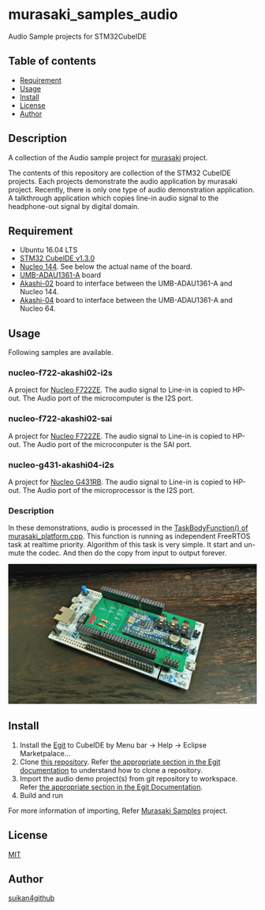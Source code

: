 # murasaki_samples_audio
Audio Sample projects for STM32CubeIDE

## Table of contents
* [Requirement](#requirement)
* [Usage](#usage)
* [Install](#install)
* [License](#license)
* [Author](#author)


## Description
A collection of the Audio sample project for [murasaki](https://github.com/suikan4github/murasaki) project. 

The contents of this repository are collection of the STM32 CubeIDE projects. Each projects demonstrate the audio application by murasaki project. Recently, there is only one type of audio demonstration application. A talkthrough application which copies line-in audio signal to the headphone-out signal by digital domain. 

## Requirement
- Ubuntu 16.04 LTS
- [STM32 CubeIDE v1.3.0](https://www.st.com/en/development-tools/stm32cubeide.html)
- [Nucleo 144](https://www.st.com/ja/evaluation-tools/stm32-nucleo-boards.html). See below the actual name of the board. 
- [UMB-ADAU1361-A](http://dsps.shop-pro.jp/?pid=82798273) board
- [Akashi-02](https://github.com/suikan4github/Akashi-02) board to interface between the UMB-ADAU1361-A and Nucleo 144.
- [Akashi-04](https://github.com/suikan4github/Akashi-04) board to interface between the UMB-ADAU1361-A and Nucleo 64.

## Usage
Following samples are available. 

### nucleo-f722-akashi02-i2s
A project for [Nucleo F722ZE](https://www.st.com/content/st_com/ja/products/evaluation-tools/product-evaluation-tools/mcu-mpu-eval-tools/stm32-mcu-mpu-eval-tools/stm32-nucleo-boards/nucleo-f722ze.html). The audio signal to Line-in is copied to HP-out. The Audio port of the microcomputer is the I2S port.

### nucleo-f722-akashi02-sai
A project for [Nucleo F722ZE](https://www.st.com/content/st_com/ja/products/evaluation-tools/product-evaluation-tools/mcu-mpu-eval-tools/stm32-mcu-mpu-eval-tools/stm32-nucleo-boards/nucleo-f722ze.html). The audio signal to Line-in is copied to HP-out. The Audio port of the microconputer is the SAI port. 

### nucleo-g431-akashi04-i2s
A project for [Nucleo G431RB](https://www.st.com/content/st_com/ja/products/evaluation-tools/product-evaluation-tools/mcu-mpu-eval-tools/stm32-mcu-mpu-eval-tools/stm32-nucleo-boards/nucleo-g431rb.html). The audio signal to Line-in is copied to HP-out. The Audio port of the microprocessor is the I2S port.


### Description
In these demonstrations, audio is processed in the [TaskBodyFunction() of murasaki_platform.cpp](https://github.com/suikan4github/murasaki_samples_audio/blob/c42183f71f9d819ceca1790b790a58e563511925/nucleo-f722-akashi02-i2s/Core/Src/murasaki_platform.cpp#L180). This function is running as independent FreeRTOS task at realtime priority. Algorithm of this task is very simple. It start and un-mute the codec. And then do the copy from input to output forever. 

![Nucleo 144 + audio board](img/P_20191125_224443_vHDR_On_HP.jpg)

## Install
1. Install the [Egit](https://www.eclipse.org/egit/) to CubeIDE by Menu bar -> Help -> Eclipse Marketpalace...
1. Clone [this repository](https://github.com/suikan4github/murasaki_samples_audio.git). Refer [the appropriate section in the Egit documentation](https://wiki.eclipse.org/EGit/User_Guide#Cloning_Remote_Repositories) to understand how to clone a repository.
1. Import the audio demo project(s) from git repository to workspace. Refer [the appropriate section in the Egit Documentation](https://wiki.eclipse.org/EGit/User_Guide#Starting_from_existing_Git_Repositories).
1. Build and run

For more information of importing, Refer [Murasaki Samples](https://github.com/suikan4github/murasaki_samples) project. 

## License

[MIT](LICENSE)

## Author

[suikan4github](https://github.com/suikan4github)
